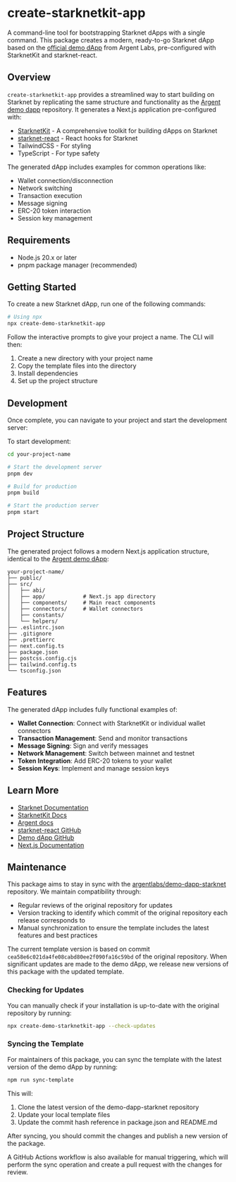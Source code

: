 # create-starknetkit-app

A command-line tool for bootstrapping Starknet dApps with a single command. This package creates a modern, ready-to-go Starknet dApp based on the [official demo dApp](https://github.com/argentlabs/demo-dapp-starknet) from Argent Labs, pre-configured with StarknetKit and starknet-react.

## Overview

`create-starknetkit-app` provides a streamlined way to start building on Starknet by replicating the same structure and functionality as the [Argent demo dapp](https://github.com/argentlabs/demo-dapp-starknet) repository. It generates a Next.js application pre-configured with:

- [StarknetKit](https://www.starknetkit.com) - A comprehensive toolkit for building dApps on Starknet
- [starknet-react](https://github.com/apibara/starknet-react) - React hooks for Starknet
- TailwindCSS - For styling
- TypeScript - For type safety

The generated dApp includes examples for common operations like:

- Wallet connection/disconnection
- Network switching
- Transaction execution
- Message signing
- ERC-20 token interaction
- Session key management

## Requirements

- Node.js 20.x or later
- pnpm package manager (recommended)

## Getting Started

To create a new Starknet dApp, run one of the following commands:

```bash
# Using npx
npx create-demo-starknetkit-app
```

Follow the interactive prompts to give your project a name. The CLI will then:

1. Create a new directory with your project name
2. Copy the template files into the directory
3. Install dependencies
4. Set up the project structure

## Development

Once complete, you can navigate to your project and start the development server:

To start development:

```bash
cd your-project-name

# Start the development server
pnpm dev

# Build for production
pnpm build

# Start the production server
pnpm start
```

## Project Structure

The generated project follows a modern Next.js application structure, identical to the [Argent demo dApp](https://github.com/argentlabs/demo-dapp-starknet):

```
your-project-name/
├── public/
├── src/
│   ├── abi/
│   ├── app/            # Next.js app directory
│   ├── components/     # Main react components
│   ├── connectors/     # Wallet connectors
│   ├── constants/
│   └── helpers/
├── .eslintrc.json
├── .gitignore
├── .prettierrc
├── next.config.ts
├── package.json
├── postcss.config.cjs
├── tailwind.config.ts
└── tsconfig.json
```

## Features

The generated dApp includes fully functional examples of:

- **Wallet Connection**: Connect with StarknetKit or individual wallet connectors
- **Transaction Management**: Send and monitor transactions
- **Message Signing**: Sign and verify messages
- **Network Management**: Switch between mainnet and testnet
- **Token Integration**: Add ERC-20 tokens to your wallet
- **Session Keys**: Implement and manage session keys

## Learn More

- [Starknet Documentation](https://docs.starknet.io/)
- [StarknetKit Docs](https://www.starknetkit.com)
- [Argent docs](https://docs.argent.xyz/)
- [starknet-react GitHub](https://github.com/apibara/starknet-react)
- [Demo dApp GitHub](https://github.com/argentlabs/demo-dapp-starknet)
- [Next.js Documentation](https://nextjs.org/docs)

## Maintenance

This package aims to stay in sync with the [argentlabs/demo-dapp-starknet](https://github.com/argentlabs/demo-dapp-starknet) repository. We maintain compatibility through:

- Regular reviews of the original repository for updates
- Version tracking to identify which commit of the original repository each release corresponds to
- Manual synchronization to ensure the template includes the latest features and best practices

The current template version is based on commit `cea58e6c021da4fe08cabd80ee2f090fa16c59bd` of the original repository. When significant updates are made to the demo dApp, we release new versions of this package with the updated template.

### Checking for Updates

You can manually check if your installation is up-to-date with the original repository by running:

```bash
npx create-demo-starknetkit-app --check-updates
```

### Syncing the Template

For maintainers of this package, you can sync the template with the latest version of the demo dApp by running:

```bash
npm run sync-template
```

This will:

1. Clone the latest version of the demo-dapp-starknet repository
2. Update your local template files
3. Update the commit hash reference in package.json and README.md

After syncing, you should commit the changes and publish a new version of the package.

A GitHub Actions workflow is also available for manual triggering, which will perform the sync operation and create a pull request with the changes for review.
